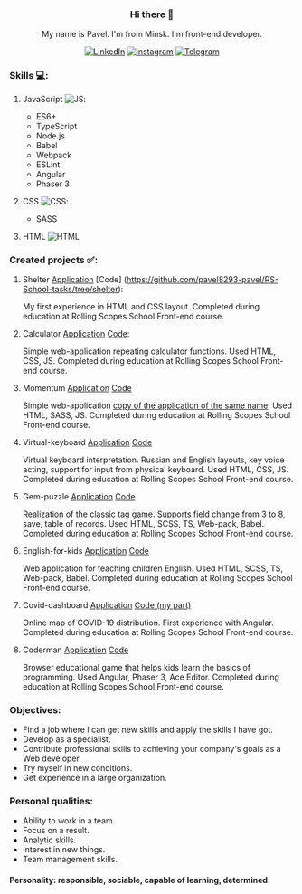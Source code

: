 
<center>

### Hi there 👋
My name is Pavel. I'm from Minsk. I'm front-end developer.

[![LinkedIn](/../main/assets/001-linkedin.png)](https://www.linkedin.com/in/pavelmakhnach/)
[![instagram](/../main/assets/003-instagram.png)](https://www.instagram.com/pavel_makhnach/)
[![Telegram](/../main/assets/004-telegram.png)](https://t.me/Pavel_Makhnach)
</center>

### Skills :computer::

1. JavaScript ![JS](/../main/assets/001-javascript.png):
    * ES6+
    * TypeScript
    * Node.js
    * Babel
    * Webpack
    * ESLint
    * Angular
    * Phaser 3

2. CSS ![CSS](/../main/assets/003-css.png):
    * SASS
3. HTML ![HTML](/../main/assets/002-html.png)

### Created projects :white_check_mark::

1. Shelter [Application](https://rolling-scopes-school.github.io/pavel8293-pavel-JS2020Q3/shelter/) [Code] (https://github.com/pavel8293-pavel/RS-School-tasks/tree/shelter):
   
   My first experience in HTML and CSS layout. Completed during education at Rolling Scopes School Front-end course.

2. Calculator [Application](https://pavel8293-pavel.github.io/RS-School-tasks/calculator/) [Code](https://github.com/pavel8293-pavel/RS-School-tasks/tree/calculator/calculator): 
   
   Simple web-application repeating calculator functions. Used HTML, CSS, JS. Completed during education at Rolling Scopes School Front-end course.

3. Momentum [Application](https://awesome-hypatia-091940.netlify.app/) [Code](https://github.com/pavel8293-pavel/RS-School-tasks/tree/momentum)
   
   Simple web-application [copy of the application of the same name](https://chrome.google.com/webstore/detail/momentum/laookkfknpbbblfpciffpaejjkokdgca?hl=ru). Used HTML, SASS, JS. Completed during education at Rolling Scopes School Front-end course.

4. Virtual-keyboard [Application](https://rolling-scopes-school.github.io/pavel8293-pavel-JS2020Q3/virtual-keyboard/) [Code](https://github.com/pavel8293-pavel/RS-School-tasks/tree/virtual-keyboard)
   
   Virtual keyboard interpretation. Russian and English layouts, key voice acting, support for input from physical keyboard. Used HTML, CSS, JS. Completed during education at Rolling Scopes School Front-end course.

5. Gem-puzzle [Application](https://zen-noether-d5c1e7.netlify.app/) [Code](https://github.com/pavel8293-pavel/RS-School-tasks/tree/gem-puzzle)
   
   Realization of the classic tag game. Supports field change from 3 to 8, save, table of records. Used HTML, SCSS, TS, Web-pack, Babel. Completed during education at Rolling Scopes School Front-end course.
   
6. English-for-kids [Application](https://rolling-scopes-school.github.io/pavel8293-pavel-JS2020Q3/english-for-kids/src/) [Code](https://github.com/pavel8293-pavel/RS-School-tasks/tree/english-for-kids)
   
   Web application for teaching children English. Used HTML, SCSS, TS, Web-pack, Babel. Completed during education at Rolling Scopes School Front-end course.
   
7. Covid-dashboard [Application](https://elastic-ptolemy-219b41.netlify.app/) [Code (my part)](https://github.com/pavel8293-pavel/covid-dashboard/blob/statsdev/src/scripts/cases.table.js)

   Online map of COVID-19 distribution. First experience with Angular. Completed during education at Rolling Scopes School Front-end course.
   
8. Coderman [Application](https://rsclone-coderman.netlify.app/) [Code](https://github.com/pavel8293-pavel/coderman)

   Browser educational game that helps kids learn the basics of programming. Used Angular, Phaser 3, Ace Editor. Completed during education at Rolling Scopes School Front-end course.

### Objectives:
* Find a job where I can get new skills and apply the skills I have got.  
* Develop as a specialist.    
* Contribute professional skills to achieving your company's
goals as a Web developer.    
* Try myself in new conditions.  
* Get experience in a large organization.  

### Personal qualities:
- Ability to work in a team.  
- Focus on a result.  
- Analytic skills.  
- Interest in new things.  
- Team management skills.
  
#### Personality: responsible, sociable, capable of learning, determined.  


